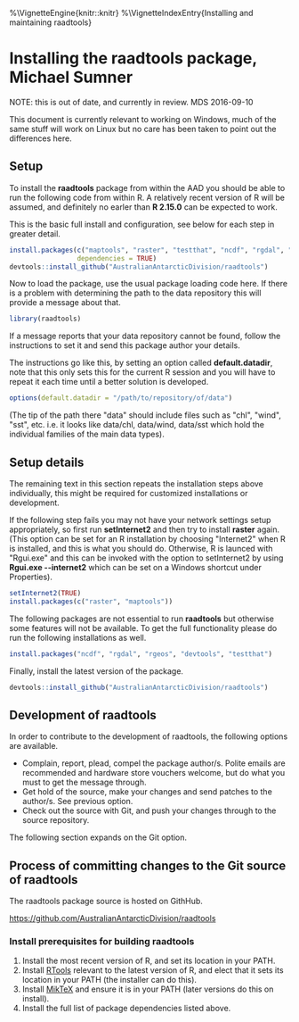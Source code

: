 %\VignetteEngine{knitr::knitr}
%\VignetteIndexEntry{Installing and maintaining raadtools}

# Installing the raadtools package, Michael Sumner

NOTE: this is out of date, and currently in review. MDS 2016-09-10

This document is currently relevant to working on Windows, much of the
same stuff will work on Linux but no care has been taken to point out
the differences here.

## Setup

To install the __raadtools__ package from within the AAD you
should be able to run the following code from within R. A relatively
recent version of R will be assumed, and definitely no earler than
__R 2.15.0__ can be expected to work.

This is the basic full install and configuration, see below for each step in greater
detail.


```r
install.packages(c("maptools", "raster", "testthat", "ncdf", "rgdal", "rgeos", "knitr"),
                 dependencies = TRUE)
devtools::install_github("AustralianAntarcticDivision/raadtools")
```

Now to load the package, use the usual package loading code here. If
there is a problem with determining the path to the data repository
this will provide a message about that.


```r
library(raadtools)
```

If a message reports that your data repository cannot be found, follow
the instructions to set it and send this package author your details.

The instructions go like this, by setting an option called
__default.datadir__, note that this only sets this for the current R
session and you will have to repeat it each time until a better
solution is developed.


```r
options(default.datadir = "/path/to/repository/of/data")
```

(The tip of the path there "data" should include files such as "chl",
"wind", "sst", etc. i.e. it looks like data/chl, data/wind, data/sst
which hold the individual families of the main data types).

## Setup details

The remaining text in this section repeats the installation steps
above individually, this might be required for customized
installations or development.

If the following step fails you may not have your network settings
setup appropriately, so first run __setInternet2__ and then try to
install __raster__ again. (This option can be set for an R installation
by choosing "Internet2" when R is installed, and this is what you
should do. Otherwise, R is launced with "Rgui.exe" and this can be
invoked with the option to setInternet2 by using __Rgui.exe --internet2__ 
which can be set on a Windows shortcut under Properties).


```r
setInternet2(TRUE)
install.packages(c("raster", "maptools"))
```

The following packages are not essential to run __raadtools__ but
otherwise some features will not be available. To get the full
functionality please do run the following installations as well.



```r
install.packages("ncdf", "rgdal", "rgeos", "devtools", "testthat")
```

Finally, install the latest version of the package. 


```r
devtools::install_github("AustralianAntarcticDivision/raadtools")
```

## Development of raadtools
In order to contribute to the development of raadtools, the following options are available. 

- Complain, report, plead, compel the package author/s. Polite emails
  are recommended and hardware store vouchers welcome, but do what you must to get the message through.
- Get hold of the source, make your changes and send patches to the author/s. See previous option. 
- Check out the source with Git, and push your changes through to the source repository. 

The following section expands on the Git option. 

## Process of committing changes to the Git source of raadtools

The raadtools package source is hosted on GithHub. 

https://github.com/AustralianAntarcticDivision/raadtools

### Install prerequisites for building raadtools

1. Install the most recent version of R, and set its location in your PATH. 
2. Install [RTools](http://cran.r-project.org/bin/windows/Rtools/) relevant to the latest version of R, and elect that it sets its location in your PATH (the installer can do this). 
3. Install [MikTeX](http://miktex.org/download) and ensure it is in your PATH (later versions do this on install). 
4. Install the full list of package dependencies listed above. 


